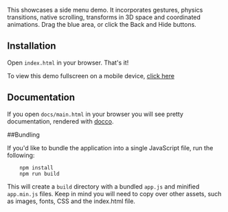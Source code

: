 This showcases a side menu demo. It incorporates gestures, physics transitions, native scrolling, transforms in 3D space
and coordinated animations. Drag the blue area, or click the Back and Hide buttons.

## Installation

Open `index.html` in your browser. That's it!

To view this demo fullscreen on a mobile device, [click here](http://samsarajs.org/demos/SideMenu)

## Documentation

If you open `docs/main.html` in your browser you will see pretty documentation, rendered with [docco](https://jashkenas.github.io/docco/).

##Bundling

If you'd like to bundle the application into a single JavaScript file, run the following:
 
```
	npm install
	npm run build
```

This will create a `build` directory with a bundled `app.js` and minified `app.min.js` files. Keep in mind
you will need to copy over other assets, such as images, fonts, CSS and the index.html file.